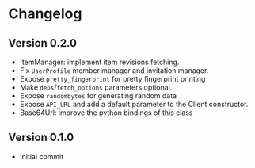 # Changelog

## Version 0.2.0
* ItemManager: implement item revisions fetching.
* Fix `UserProfile` member manager and invitation manager.
* Expose `pretty_fingerprint` for pretty fingerprint printing
* Make `deps`/`fetch_options` parameters optional.
* Expose `randombytes` for generating random data
* Expose `API_URL` and add a default parameter to the Client constructor.
* Base64Url: improve the python bindings of this class

## Version 0.1.0
* Initial commit

